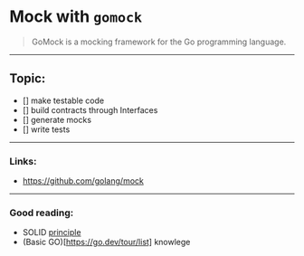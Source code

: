 # Mock with `gomock`
> GoMock is a mocking framework for the Go programming language.   

----  

## Topic:
- [] make testable code
- [] build contracts through Interfaces
- [] generate mocks
- [] write tests

----
### Links:
- https://github.com/golang/mock

----
### Good reading:
- SOLID [principle](https://gogiggersin.wordpress.com/2020/01/15/solid-design-principle-in-go/)
- (Basic GO)[https://go.dev/tour/list] knowlege